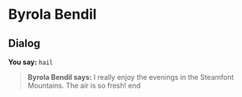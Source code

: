 # Byrola Bendil


## Dialog

**You say:** `hail`



>**Byrola Bendil says:** I really enjoy the evenings in the Steamfont Mountains.  The air is so fresh!
end
